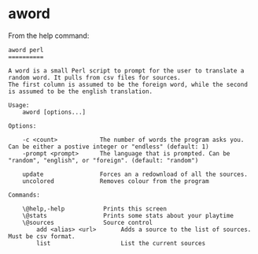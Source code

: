 # aword

From the help command:

    aword perl
    ==========

    A word is a small Perl script to prompt for the user to translate a random word. It pulls from csv files for sources.
    The first column is assumed to be the foreign word, while the second is assumed to be the english translation.

    Usage:
        aword [options...]

    Options:

        -c <count>            The number of words the program asks you. Can be either a postive integer or "endless" (default: 1)
        -prompt <prompt>      The language that is prompted. Can be "random", "english", or "foreign". (default: "random")

        update                Forces an a redownload of all the sources.
        uncolored             Removes colour from the program

    Commands:

        \@help,-help           Prints this screen
        \@stats                Prints some stats about your playtime
        \@sources              Source control    
            add <alias> <url>       Adds a source to the list of sources. Must be csv format.
            list                    List the current sources
